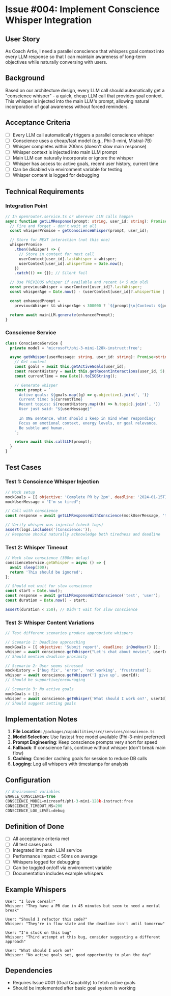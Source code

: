 # Issue #004: Implement Conscience Whisper Integration

## User Story

As Coach Artie, I need a parallel conscience that whispers goal context into every LLM response so that I can maintain awareness of long-term objectives while naturally conversing with users.

## Background

Based on our architecture design, every LLM call should automatically get a "conscience whisper" - a quick, cheap LLM call that provides goal context. This whisper is injected into the main LLM's prompt, allowing natural incorporation of goal awareness without forced reminders.

## Acceptance Criteria

- [ ] Every LLM call automatically triggers a parallel conscience whisper
- [ ] Conscience uses a cheap/fast model (e.g., Phi-3-mini, Mistral-7B)
- [ ] Whisper completes within 200ms (doesn't slow main response)
- [ ] Whisper context is injected into main LLM prompt
- [ ] Main LLM can naturally incorporate or ignore the whisper
- [ ] Whisper has access to: active goals, recent user history, current time
- [ ] Can be disabled via environment variable for testing
- [ ] Whisper content is logged for debugging

## Technical Requirements

### Integration Point

```typescript
// In openrouter.service.ts or wherever LLM calls happen
async function getLLMResponse(prompt: string, user_id: string): Promise<string> {
  // Fire and forget - don't wait at all
  const whisperPromise = getConscienceWhisper(prompt, user_id);

  // Store for NEXT interaction (not this one)
  whisperPromise
    .then((whisper) => {
      // Store in context for next call
      userContext[user_id].lastWhisper = whisper;
      userContext[user_id].whisperTime = Date.now();
    })
    .catch(() => {}); // Silent fail

  // Use PREVIOUS whisper if available and recent (< 5 min old)
  const previousWhisper = userContext[user_id]?.lastWhisper;
  const whisperAge = Date.now() - (userContext[user_id]?.whisperTime || 0);

  const enhancedPrompt =
    previousWhisper && whisperAge < 300000 ? `${prompt}\n[Context: ${previousWhisper}]` : prompt;

  return await mainLLM.generate(enhancedPrompt);
}
```

### Conscience Service

```typescript
class ConscienceService {
  private model = 'microsoft/phi-3-mini-128k-instruct:free';

  async getWhisper(userMessage: string, user_id: string): Promise<string> {
    // Get context
    const goals = await this.getActiveGoals(user_id);
    const recentHistory = await this.getRecentInteractions(user_id, 5);
    const currentTime = new Date().toISOString();

    // Generate whisper
    const prompt = `
      Active goals: ${goals.map((g) => g.objective).join(', ')}
      Current time: ${currentTime}
      Recent topics: ${recentHistory.map((h) => h.topic).join(', ')}
      User just said: "${userMessage}"
      
      In ONE sentence, what should I keep in mind when responding?
      Focus on emotional context, energy levels, or goal relevance.
      Be subtle and human.
    `;

    return await this.callLLM(prompt);
  }
}
```

## Test Cases

### Test 1: Conscience Whisper Injection

```javascript
// Mock setup
mockGoals = [{ objective: 'Complete PR by 2pm', deadline: '2024-01-15T14:00:00Z' }];
mockUserMessage = "I'm so tired";

// Call with conscience
const response = await getLLMResponseWithConscience(mockUserMessage, 'test-user');

// Verify whisper was injected (check logs)
assert(logs.includes('[Conscience:'));
// Response should naturally acknowledge both tiredness and deadline
```

### Test 2: Whisper Timeout

```javascript
// Mock slow conscience (300ms delay)
conscienceService.getWhisper = async () => {
  await sleep(300);
  return 'This should be ignored';
};

// Should not wait for slow conscience
const start = Date.now();
const response = await getLLMResponseWithConscience('test', 'user');
const duration = Date.now() - start;

assert(duration < 250); // Didn't wait for slow conscience
```

### Test 3: Whisper Content Variations

```javascript
// Test different scenarios produce appropriate whispers

// Scenario 1: Deadline approaching
mockGoals = [{ objective: 'Submit report', deadline: inOneHour() }];
whisper = await conscience.getWhisper("Let's chat about movies", userId);
// Should mention deadline proximity

// Scenario 2: User seems stressed
mockHistory = ['bug fix', 'error', 'not working', 'frustrated'];
whisper = await conscience.getWhisper('I give up', userId);
// Should be supportive/encouraging

// Scenario 3: No active goals
mockGoals = [];
whisper = await conscience.getWhisper('What should I work on?', userId);
// Should suggest setting goals
```

## Implementation Notes

1. **File Location**: `/packages/capabilities/src/services/conscience.ts`
2. **Model Selection**: Use fastest free model available (Phi-3-mini preferred)
3. **Prompt Engineering**: Keep conscience prompts very short for speed
4. **Fallback**: If conscience fails, continue without whisper (don't break main flow)
5. **Caching**: Consider caching goals for session to reduce DB calls
6. **Logging**: Log all whispers with timestamps for analysis

## Configuration

```typescript
// Environment variables
ENABLE_CONSCIENCE=true
CONSCIENCE_MODEL=microsoft/phi-3-mini-128k-instruct:free
CONSCIENCE_TIMEOUT_MS=200
CONSCIENCE_LOG_LEVEL=debug
```

## Definition of Done

- [ ] All acceptance criteria met
- [ ] All test cases pass
- [ ] Integrated into main LLM service
- [ ] Performance impact < 50ms on average
- [ ] Whispers logged for debugging
- [ ] Can be toggled on/off via environment variable
- [ ] Documentation includes example whispers

## Example Whispers

```
User: "I love cereal!"
Whisper: "They have a PR due in 45 minutes but seem to need a mental break"

User: "Should I refactor this code?"
Whisper: "They're in flow state and the deadline isn't until tomorrow"

User: "I'm stuck on this bug"
Whisper: "Third attempt at this bug, consider suggesting a different approach"

User: "What should I work on?"
Whisper: "No active goals set, good opportunity to plan the day"
```

## Dependencies

- Requires Issue #001 (Goal Capability) to fetch active goals
- Should be implemented after basic goal system is working
